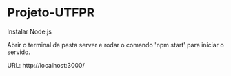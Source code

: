 # Projeto-UTFPR

Instalar Node.js


Abrir o terminal da pasta server e rodar o comando 'npm start' para iniciar o servido. 


URL: http://localhost:3000/
